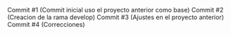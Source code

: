 Commit #1 (Commit inicial uso el proyecto anterior como base)
Commit #2 (Creacion de la rama develop)
Commit #3 (Ajustes en el proyecto anterior)
Commit #4 (Correcciones)